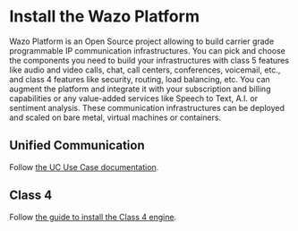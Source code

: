 # Install the Wazo Platform

Wazo Platform is an Open Source project allowing to build carrier grade programmable IP communication infrastructures. You can pick and choose the components you need to build your infrastructures with class 5 features like audio and video calls, chat, call centers, conferences, voicemail, etc., and class 4 features like security, routing, load balancing, etc. You can augment the platform and integrate it with your subscription and billing capabilities or any value-added services like Speech to Text, A.I. or sentiment analysis. These communication infrastructures can be deployed and scaled on bare metal, virtual machines or containers.

## Unified Communication

Follow [the UC Use Case documentation](uc-doc/).

## Class 4

Follow [the guide to install the Class 4 engine](install/class-4).
